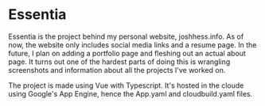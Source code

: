 # Essentia

Essentia is the project behind my personal website, joshhess.info. 
As of now, the website only includes social media links and a resume
page. In the future, I plan on adding a portfolio page and fleshing
out an actual about page. It turns out one of the hardest parts of doing
this is wrangling screenshots and information about all the projects I've 
worked on.

The project is made using Vue with Typescript. It's hosted in the cloude
using Google's App Engine, hence the App.yaml and cloudbuild.yaml files.
